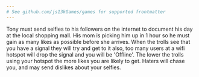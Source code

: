 ```yaml
---
# See github.com/js13kGames/games for supported frontmatter
---
```

Tony must send selfies to his followers on the internet to document his day at the local shopping mall. His mom is picking him up in 1 hour so he must gain as many likes as possible before she arrives.
When the trolls see that you have a signal they will try and get to it also, too many users at a wifi hotspot will drop the signal and you will be 'Offline'. The lower the trolls using your hotspot the more likes you are likely to get.
Haters will chase you, and may send dislikes about your selfies.